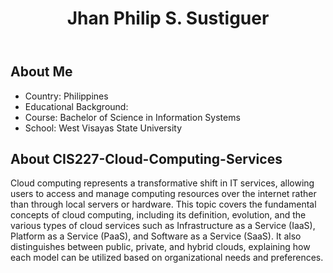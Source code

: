 <!DOCTYPE html>
<html>
<head>

</head>
<body>
  <header>
    <h1>Jhan Philip S. Sustiguer</h1>
  </header>

  <section id="introduction">
    <h2>About Me</h2>
    <ul>
      <li>Country: Philippines</li>
      <li>Educational Background:</li>
      <li>Course: Bachelor of Science in Information Systems</li>
      <li>School: West Visayas State University</li>
    </ul>
  </section>

  <section id="about-subject">
    <h2>About CIS227-Cloud-Computing-Services</h2>
    <p>Cloud computing represents a transformative shift in IT services, allowing users to access and manage computing resources over the internet rather than through local servers or hardware. This topic covers the fundamental concepts of cloud computing, including its definition, evolution, and the various types of cloud services such as Infrastructure as a Service (IaaS), Platform as a Service (PaaS), and Software as a Service (SaaS). It also distinguishes between public, private, and hybrid clouds, explaining how each model can be utilized based on organizational needs and preferences.

</p>
  </section>

</body>
</html>
